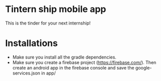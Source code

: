 # Tintern ship mobile app
This is the tinder for your next internship!

# Installations
 - Make sure you install all the gradle dependencies.
 - Make sure you create a firebase project (https://firebase.com/). 
    Then create an android app in the firebase console and save the  google-services.json in app/
